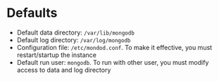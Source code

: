 # Defaults

- Default data directory: `/var/lib/mongodb`
- Default log directory: `/var/log/mongodb`
- Configuration file: `/etc/mondod.conf`. To make it effective, you must restart/startup the instance 
- Default run user: `mongodb`. To run with other user, you must modify access to data and log directory